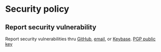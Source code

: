 # Security policy

## Report security vulnerability

Report security vulnerabilities thru [GitHub](https://github.com/koviubi56/lemming/security/advisories/new), [email](mailto:koviubi56@duck.com), or [Keybase](https://keybase.io/koviubi_56).
[PGP public key](https://keybase.io/koviubi_56/pgp_keys.asc)
